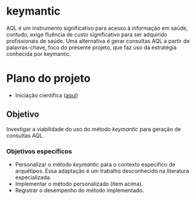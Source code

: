 # keymantic
AQL é um instrumento significativo para acesso à informação em saúde, contudo, exige fluência de custo significativo para ser adquirido profissionais de saúde. Uma alternativa é gerar consultas AQL a partir de palavras-chave, foco do presente projeto, que faz uso da estratégia conhecida por keymantic.

# Plano do projeto
- Iniciação científica ([aqui](https://docs.google.com/document/d/1mWNLwYy9H4FYTgc9hbmU4QttvOldDwPYqFij8oIkHDE/edit?usp=sharing))

## Objetivo
Investigar a viabilidade do uso do método _keymantic_ para geração de consultas AQL.

### Objetivos específicos
- Personalizar o método _keymantic_ para o contexto específico de arquétipos. Essa adaptação é um trabalho desconhecido na literatura especializada.
- Implementar o método personalizado (item acima).
- Registrar o desempenho do método implementado.
